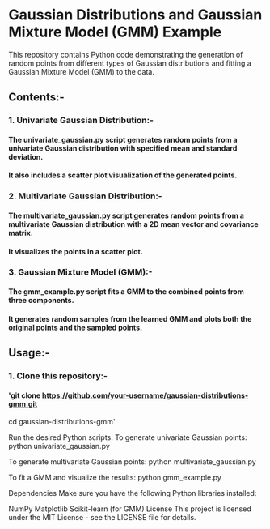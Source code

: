 # Gaussian Distributions and Gaussian Mixture Model (GMM) Example
This repository contains Python code demonstrating the generation of random points from different types of Gaussian distributions and fitting a Gaussian Mixture Model (GMM) to the data.

## Contents:- 
### 1. Univariate Gaussian Distribution:-
#### The univariate_gaussian.py script generates random points from a univariate Gaussian distribution with specified mean and standard deviation.
#### It also includes a scatter plot visualization of the generated points.
### 2. Multivariate Gaussian Distribution:-
#### The multivariate_gaussian.py script generates random points from a multivariate Gaussian distribution with a 2D mean vector and covariance matrix.
#### It visualizes the points in a scatter plot.
### 3. Gaussian Mixture Model (GMM):-
#### The gmm_example.py script fits a GMM to the combined points from three components.
#### It generates random samples from the learned GMM and plots both the original points and the sampled points.
## Usage:-
### 1. Clone this repository:-
#### 'git clone https://github.com/your-username/gaussian-distributions-gmm.git
cd gaussian-distributions-gmm'

Run the desired Python scripts:
To generate univariate Gaussian points:
python univariate_gaussian.py

To generate multivariate Gaussian points:
python multivariate_gaussian.py

To fit a GMM and visualize the results:
python gmm_example.py

Dependencies
Make sure you have the following Python libraries installed:

NumPy
Matplotlib
Scikit-learn (for GMM)
License
This project is licensed under the MIT License - see the LICENSE file for details.
